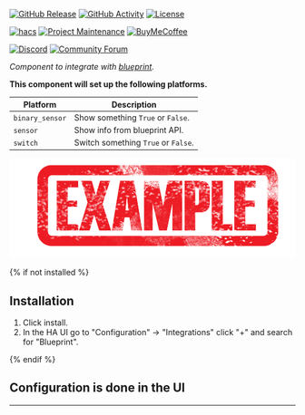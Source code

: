 [![GitHub Release][releases-shield]][releases]
[![GitHub Activity][commits-shield]][commits]
[![License][license-shield]](LICENSE)

[![hacs][hacsbadge]](hacs)
[![Project Maintenance][maintenance-shield]][user_profile]
[![BuyMeCoffee][buymecoffeebadge]][buymecoffee]

[![Discord][discord-shield]][discord]
[![Community Forum][forum-shield]][forum]

_Component to integrate with [blueprint][blueprint]._

**This component will set up the following platforms.**

Platform | Description
-- | --
`binary_sensor` | Show something `True` or `False`.
`sensor` | Show info from blueprint API.
`switch` | Switch something `True` or `False`.

![example][exampleimg]

{% if not installed %}
## Installation

1. Click install.
1. In the HA UI go to "Configuration" -> "Integrations" click "+" and search for "Blueprint".

{% endif %}


## Configuration is done in the UI

<!---->

***

[blueprint]: https://github.com/custom-components/blueprint
[buymecoffee]: https://www.buymeacoffee.com/ludeeus
[buymecoffeebadge]: https://img.shields.io/badge/buy%20me%20a%20coffee-donate-yellow.svg?style=for-the-badge
[commits-shield]: https://img.shields.io/github/commit-activity/y/oncleben31/cookiecutter_homeassistant_custom_component_instance.svg?style=for-the-badge
[commits]: https://github.com/oncleben31/cookiecutter_homeassistant_custom_component_instance/commits/master
[hacs]: https://github.com/custom-components/hacs
[hacsbadge]: https://img.shields.io/badge/HACS-Custom-orange.svg?style=for-the-badge
[discord]: https://discord.gg/Qa5fW2R
[discord-shield]: https://img.shields.io/discord/330944238910963714.svg?style=for-the-badge
[exampleimg]: example.png
[forum-shield]: https://img.shields.io/badge/community-forum-brightgreen.svg?style=for-the-badge
[forum]: https://community.home-assistant.io/
[license-shield]: https://img.shields.io/github/license/oncleben31/cookiecutter_homeassistant_custom_component_instance.svg?style=for-the-badge
[maintenance-shield]: https://img.shields.io/badge/maintainer-%40oncleben31-blue.svg?style=for-the-badge
[releases-shield]: https://img.shields.io/github/release/oncleben31/cookiecutter_homeassistant_custom_component_instance.svg?style=for-the-badge
[releases]: https://github.com/oncleben31/cookiecutter_homeassistant_custom_component_instance/releases
[user_profile]: https://github.com/oncleben31
